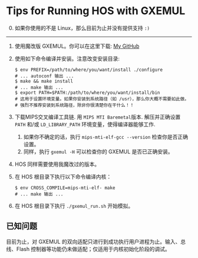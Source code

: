 # Tips for Running HOS with GXEMUL

0. 如果你使用的不是 Linux，那么目前为止并没有提供支持 `:)`

---

1. 使用魔改版 GXEMUL。你可以在这里下载: [My GitHub](https://github.com/klx3300/gxemul-hos)

2. 使用如下命令编译并安装。注意改变安装目录:

   ```shell
   $ env PREFIX=/path/to/where/you/want/install ./configure
   # ... autoconf 输出 ...
   $ make && make install
   # ... make 输出 ...
   $ export PATH=$PATH:/path/to/where/you/want/install/bin
   # 这用于设置环境变量。如果你安装到系统路径（如 /usr），那么你大概不需要如此做。
   # 强烈不推荐安装到系统路径，除非你很清楚你在干什么！！
   ```

3. 下载MIPS交叉编译工具链. 用 `MIPS MTI Baremetal`版本. 解压并正确设置 `PATH` 和/或 `LD_LIBRARY_PATH` 环境变量，使得编译器能够工作.

   1. 如果你不确定的话，执行 `mips-mti-elf-gcc --version` 检查你是否正确设置。
   2. 同样，执行 `gxemul -H` 可以检查你的 GXEMUL 是否已正确安装。

4. HOS 同样需要使用我魔改过的版本。

5. 在 HOS 根目录下执行以下命令编译内核：

   ```shell
   $ env CROSS_COMPILE=mips-mti-elf- make
   # ... make 输出 ...
   ```

6. 在 HOS 根目录下执行 `./gxemul_run.sh` 开始模拟。

## 已知问题

目前为止，对 GXEMUL 的双向适配只进行到成功执行用户进程为止。输入、总线、Flash 控制器等功能仍未做适配；仅适用于内核初始化阶段的调试。